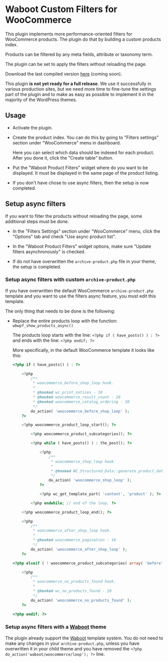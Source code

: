 # Waboot Custom Filters for WooCommerce

This plugin implements more performance-oriented filters for WooCommerce products. The plugin do that by building a custom products index.

Products can be filtered by any meta fields, attribute or taxonomy term.

The plugin can be set to apply the filters without reloading the page.

Download the last compiled version [here](http://update.waboot.org/?action=get_metadata&slug=waboot-woo-product-filters&type=plugin) (coming soon). 

This plugin **is not yet ready for a full release**. We use it successfully in various production sites, but we need more time to fine-tune the settings part of the plugin and to make as easy as possible to implement it in the majority of the WordPress themes.

## Usage

- Activate the plugin.

- Create the product index. You can do this by going to "Filters settings" section under "WooCommerce" menu in dashboard.

    Here you can select which data should be indexed for each product. After you done it, click the "Create table" button.

- Put the "Waboot Product Filters" widget where do you want to be displayed. It must be displayed in the same page of the product listing.

- If you don't have chose to use async filters, then the setup is now completed.

## Setup async filters

If you want to filter the products without reloading the page, some additional steps must be done.

- In the "Filters Settings" section under "WooCommerce" menu, click the "Options" tab and check "Use async product list".

- In the "Waboot Product Filters" widget options, make sure "Update filters asynchronously" is checked.

- If do not have overwritten the `archive-product.php` file in your theme, the setup is completed.

### Setup async filters with custom `archive-product.php`

If you have overwritten the default WooCommerce `archive-product.php` template and you want to use the filters async feature, you must edit this template.

The only thing that needs to be done is the following:

- Replace the entire products loop with the function: `wbwpf_show_products_async()`

    The products loop starts with the line: `<?php if ( have_posts() ) : ?>` and ends with the line: `<?php endif; ?>`

    More specifically, in the default WooCommerce template it looks like this:

    ```php
    <?php if ( have_posts() ) : ?>

        <?php
            /**
             * woocommerce_before_shop_loop hook.
             *
             * @hooked wc_print_notices - 10
             * @hooked woocommerce_result_count - 20
             * @hooked woocommerce_catalog_ordering - 30
             */
            do_action( 'woocommerce_before_shop_loop' );
        ?>

        <?php woocommerce_product_loop_start(); ?>

            <?php woocommerce_product_subcategories(); ?>

            <?php while ( have_posts() ) : the_post(); ?>

                <?php
                    /**
                     * woocommerce_shop_loop hook.
                     *
                     * @hooked WC_Structured_Data::generate_product_data() - 10
                     */
                    do_action( 'woocommerce_shop_loop' );
                ?>

                <?php wc_get_template_part( 'content', 'product' ); ?>

            <?php endwhile; // end of the loop. ?>

        <?php woocommerce_product_loop_end(); ?>

        <?php
            /**
             * woocommerce_after_shop_loop hook.
             *
             * @hooked woocommerce_pagination - 10
             */
            do_action( 'woocommerce_after_shop_loop' );
        ?>

	<?php elseif ( ! woocommerce_product_subcategories( array( 'before' => woocommerce_product_loop_start( false ), 'after' => woocommerce_product_loop_end( false ) ) ) ) : ?>

        <?php
            /**
             * woocommerce_no_products_found hook.
             *
             * @hooked wc_no_products_found - 10
             */
            do_action( 'woocommerce_no_products_found' );
        ?>

	<?php endif; ?>
    ```

### Setup async filters with a [Waboot](https://github.com/wagaweb/waboot) theme

The plugin already support the [Waboot](https://github.com/wagaweb/waboot) template system. You do not need to make any changes in your `archive-product.php`, unless you have overwritten it in your child theme and you have removed the `<?php do_action('waboot/woocommerce/loop'); ?>` line.


